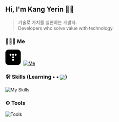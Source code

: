 ## Hi, I'm Kang Yerin 👋🏻
>  기술로 가치를 실현하는 개발자. <br>
> Developers who solve value with technology.

### 👩🏻‍💻 Me
[![Me](assets/tistory2.png)](https://kyer5.tistory.com/) &nbsp;[![Me](https://go-skill-icons.vercel.app/api/icons?i=linkedin)](https://www.linkedin.com/in/kyer5/)

### 🛠 Skills (Learning • • <img align="center" width="20px" src="https://github.githubassets.com/images/mona-loading-dark.gif"/>)
  ![My Skills](https://go-skill-icons.vercel.app/api/icons?i=java,spring,mysql)

### ⚙️ Tools
  ![Tools](https://go-skill-icons.vercel.app/api/icons?i=idea,git)
